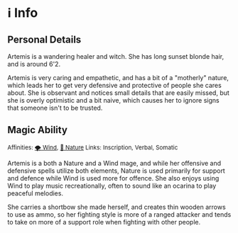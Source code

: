 # ℹ️ Info
## Personal Details
Artemis is a wandering healer and witch. She has long sunset blonde hair, and is around 6'2. 

Artemis is very caring and empathetic, and has a bit of a "motherly" nature, which leads her to get very defensive and protective of people she cares about. She is observant and notices small details that are easily missed, but she is overly optimistic and a bit naive, which causes her to ignore signs that someone isn't to be trusted.
## Magic Ability
<font size=2>Affinities: [🌪 Wind](<Magic/Elements/🌪 Wind.md>), [🌿 Nature](<Magic/Elements/🌿 Nature.md>)  </font>
<font size=2>Links: Inscription, Verbal, Somatic  </font>

Artemis is a both a Nature and a Wind mage, and while her offensive and defensive spells utilize both elements, Nature is used primarily for support and defence while Wind is used more for offence. She also enjoys using Wind to play music recreationally, often to sound like an ocarina to play peaceful melodies.

She carries a shortbow she made herself, and creates thin wooden arrows to use as ammo, so her fighting style is more of a ranged attacker and tends to take on more of a support role when fighting with other people.